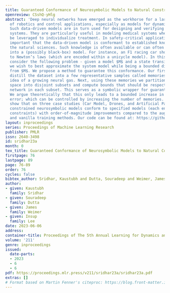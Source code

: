 ```yaml
---
title: Guaranteed Conformance of Neurosymbolic Models to Natural Constraints
openreview: CSshQ-yHlg
abstract: 'Deep neural networks have emerged as the workhorse for a large section
  of robotics and control applications, especially as models for dynamical systems.
  Such data-driven models are in turn used for designing and verifying autonomous
  systems. They are particularly useful in modeling medical systems where data can
  be leveraged to individualize treatment. In safety-critical applications, it is
  important that the data-driven model is conformant to established knowledge from
  the natural sciences. Such knowledge is often available or can often be distilled
  into a (possibly black-box) model. For instance, an F1 racing car should conform
  to Newton’s laws (which are encoded within a unicycle model). In this light, we
  consider the following problem - given a model $M$ and a state transition dataset,
  we wish to best approximate the system model while being a bounded distance away
  from $M$. We propose a method to guarantee this conformance. Our first step is to
  distill the dataset into a few representative samples called memories, using the
  idea of a growing neural gas. Next, using these memories we partition the state
  space into disjoint subsets and compute bounds that should be respected by the neural
  network in each subset. This serves as a symbolic wrapper for guaranteed conformance.
  We argue theoretically that this only leads to a bounded increase in approximation
  error; which can be controlled by increasing the number of memories. We experimentally
  show that on three case studies (Car Model, Drones, and Artificial Pancreas), our
  constrained neurosymbolic models conform to specified models (each encoding various
  constraints) with order-of-magnitude improvements compared to the augmented Lagrangian
  and vanilla training methods. Our code can be found at: https://github.com/kaustubhsridhar/Constrained_Models'
layout: inproceedings
series: Proceedings of Machine Learning Research
publisher: PMLR
issn: 2640-3498
id: sridhar23a
month: 0
tex_title: Guaranteed Conformance of Neurosymbolic Models to Natural Constraints
firstpage: 76
lastpage: 89
page: 76-89
order: 76
cycles: false
bibtex_author: Sridhar, Kaustubh and Dutta, Souradeep and Weimer, James and Lee, Insup
author:
- given: Kaustubh
  family: Sridhar
- given: Souradeep
  family: Dutta
- given: James
  family: Weimer
- given: Insup
  family: Lee
date: 2023-06-06
address:
container-title: Proceedings of The 5th Annual Learning for Dynamics and Control Conference
volume: '211'
genre: inproceedings
issued:
  date-parts:
  - 2023
  - 6
  - 6
pdf: https://proceedings.mlr.press/v211/sridhar23a/sridhar23a.pdf
extras: []
# Format based on Martin Fenner's citeproc: https://blog.front-matter.io/posts/citeproc-yaml-for-bibliographies/
---
```

